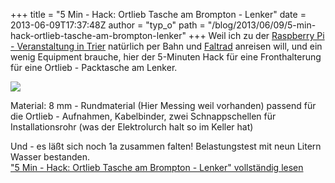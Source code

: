 +++
title = "5 Min - Hack: Ortlieb Tasche am Brompton - Lenker"
date = 2013-06-09T17:37:48Z
author = "typ_o"
path = "/blog/2013/06/09/5-min-hack-ortlieb-tasche-am-brompton-lenker"
+++
Weil ich zu der [Raspberry Pi - Veranstaltung in
Trier](http://www.piandmore.de/) natürlich per Bahn und
[Faltrad](http://www.brompton.de/) anreisen will, und ein wenig
Equipment brauche, hier der 5-Minuten Hack für eine Fronthalterung für
eine Ortlieb - Packtasche am Lenker.

![](https://flipdot.org/blog/uploads/ortl01.jpg)

Material: 8 mm - Rundmaterial (Hier Messing weil vorhanden) passend für
die Ortlieb - Aufnahmen, Kabelbinder, zwei Schnappschellen für
Installationsrohr (was der Elektrolurch halt so im Keller hat)

Und - es läßt sich noch 1a zusammen falten\! Belastungstest mit neun
Litern Wasser bestanden.  
["5 Min - Hack: Ortlieb Tasche am Brompton - Lenker" vollständig
lesen](https://flipdot.org/blog/archives/208-5-Min-Hack-Ortlieb-Tasche-am-Brompton-Lenker.html#extended)
